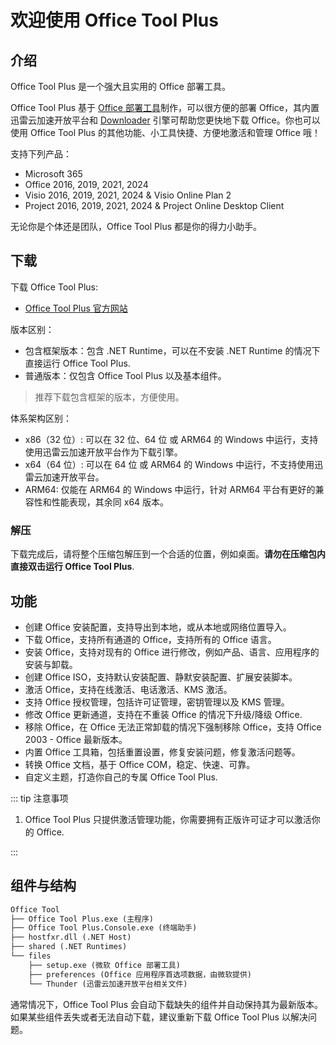 # 欢迎使用 Office Tool Plus

## 介绍

Office Tool Plus 是一个强大且实用的 Office 部署工具。

Office Tool Plus 基于 [Office 部署工具](https://aka.ms/ODT)制作，可以很方便的部署 Office，其内置迅雷云加速开放平台和 [Downloader](https://github.com/bezzad/Downloader) 引擎可帮助您更快地下载 Office。你也可以使用 Office Tool Plus 的其他功能、小工具快捷、方便地激活和管理 Office 哦！

支持下列产品：

- Microsoft 365
- Office 2016, 2019, 2021, 2024
- Visio 2016, 2019, 2021, 2024 & Visio Online Plan 2
- Project 2016, 2019, 2021, 2024 & Project Online Desktop Client

无论你是个体还是团队，Office Tool Plus 都是你的得力小助手。

## 下载

下载 Office Tool Plus:

- [Office Tool Plus 官方网站](http://otp.landian.vip/)

版本区别：

- 包含框架版本：包含 .NET Runtime，可以在不安装 .NET Runtime 的情况下直接运行 Office Tool Plus.
- 普通版本：仅包含 Office Tool Plus 以及基本组件。

> 推荐下载包含框架的版本，方便使用。

体系架构区别：

- x86（32 位）: 可以在 32 位、64 位 或 ARM64 的 Windows 中运行，支持使用迅雷云加速开放平台作为下载引擎。
- x64（64 位）: 可以在 64 位 或 ARM64 的 Windows 中运行，不支持使用迅雷云加速开放平台。
- ARM64: 仅能在 ARM64 的 Windows 中运行，针对 ARM64 平台有更好的兼容性和性能表现，其余同 x64 版本。

### 解压

下载完成后，请将整个压缩包解压到一个合适的位置，例如桌面。**请勿在压缩包内直接双击运行 Office Tool Plus**.

## 功能

- 创建 Office 安装配置，支持导出到本地，或从本地或网络位置导入。
- 下载 Office，支持所有通道的 Office，支持所有的 Office 语言。
- 安装 Office，支持对现有的 Office 进行修改，例如产品、语言、应用程序的安装与卸载。
- 创建 Office ISO，支持默认安装配置、静默安装配置、扩展安装脚本。
- 激活 Office，支持在线激活、电话激活、KMS 激活。
- 支持 Office 授权管理，包括许可证管理，密钥管理以及 KMS 管理。
- 修改 Office 更新通道，支持在不重装 Office 的情况下升级/降级 Office.
- 移除 Office，在 Office 无法正常卸载的情况下强制移除 Office，支持 Office 2003 - Office 最新版本。
- 内置 Office 工具箱，包括重置设置，修复安装问题，修复激活问题等。
- 转换 Office 文档，基于 Office COM，稳定、快速、可靠。
- 自定义主题，打造你自己的专属 Office Tool Plus.

::: tip 注意事项

1. Office Tool Plus 只提供激活管理功能，你需要拥有正版许可证才可以激活你的 Office.

:::

## 组件与结构

``` txt
Office Tool
├── Office Tool Plus.exe (主程序)
├── Office Tool Plus.Console.exe (终端助手)
├── hostfxr.dll (.NET Host)
├── shared (.NET Runtimes)
└── files
    ├── setup.exe (微软 Office 部署工具)
    ├── preferences (Office 应用程序首选项数据，由微软提供)
    └── Thunder (迅雷云加速开放平台相关文件)
```

通常情况下，Office Tool Plus 会自动下载缺失的组件并自动保持其为最新版本。如果某些组件丢失或者无法自动下载，建议重新下载 Office Tool Plus 以解决问题。

